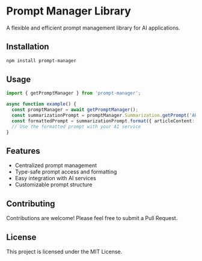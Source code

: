 # Prompt Manager Library

A flexible and efficient prompt management library for AI applications.

## Installation

```bash
npm install prompt-manager
```

## Usage

```typescript
import { getPromptManager } from 'prompt-manager';

async function example() {
  const promptManager = await getPromptManager();
  const summarizationPrompt = promptManager.Summarization.getPrompt('ARTICLE_SUMMARIZATION_PROMPT');
  const formattedPrompt = summarizationPrompt.format({ articleContent: 'Your article content here' });
  // Use the formatted prompt with your AI service
}
```

## Features

- Centralized prompt management
- Type-safe prompt access and formatting
- Easy integration with AI services
- Customizable prompt structure

## Contributing

Contributions are welcome! Please feel free to submit a Pull Request.

## License

This project is licensed under the MIT License.
